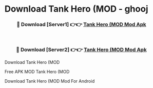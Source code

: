 # Download Tank Hero (MOD - ghooj



<div align="center">
<h3>🔴 Download [Server1] 👉👉 <a href="https://momento.my/?title=Tank_Hero_(MOD">Tank Hero (MOD Mod Apk</a></h3><br>

<h3>🔴 Download [Server2] 👉👉 <a href="https://momento.my/?title=Tank_Hero_(MOD">Tank Hero (MOD Mod Apk</a></h3>
</div>



Download Tank Hero (MOD 

Free APK MOD Tank Hero (MOD 

Download Tank Hero (MOD Mod For Android
